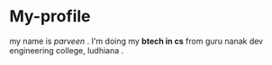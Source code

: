 # My-profile
my name is *parveen* . I'm doing my **btech in cs** from guru nanak dev engineering college, ludhiana .
